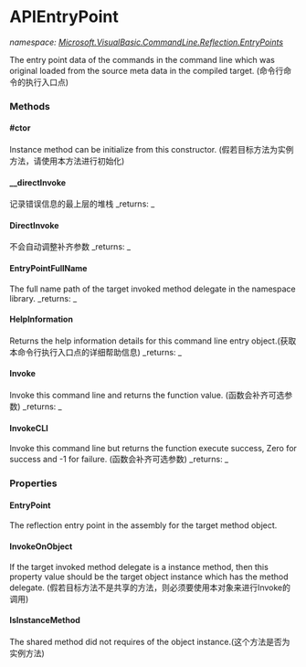 ﻿
# APIEntryPoint
_namespace: [Microsoft.VisualBasic.CommandLine.Reflection.EntryPoints](N-Microsoft.VisualBasic.CommandLine.Reflection.EntryPoints.md)_

The entry point data of the commands in the command line which was original loaded 
 from the source meta data in the compiled target.
 (命令行命令的执行入口点)

### Methods

#### #ctor
Instance method can be initialize from this constructor.
 (假若目标方法为实例方法，请使用本方法进行初始化)
#### __directInvoke
记录错误信息的最上层的堆栈
_returns: _
#### DirectInvoke
不会自动调整补齐参数
_returns: _
#### EntryPointFullName
The full name path of the target invoked method delegate in the namespace library.
_returns: _
#### HelpInformation
Returns the help information details for this command line entry object.(获取本命令行执行入口点的详细帮助信息)
_returns: _
#### Invoke
Invoke this command line and returns the function value.
 (函数会补齐可选参数)
_returns: _
#### InvokeCLI
Invoke this command line but returns the function execute success, Zero for success and -1 for failure.
 (函数会补齐可选参数)
_returns: _


### Properties

#### EntryPoint
The reflection entry point in the assembly for the target method object.
#### InvokeOnObject
If the target invoked method delegate is a instance method, 
 then this property value should be the target object instance which has the method delegate.
 (假若目标方法不是共享的方法，则必须要使用本对象来进行Invoke的调用)
#### IsInstanceMethod
The shared method did not requires of the object instance.(这个方法是否为实例方法)

